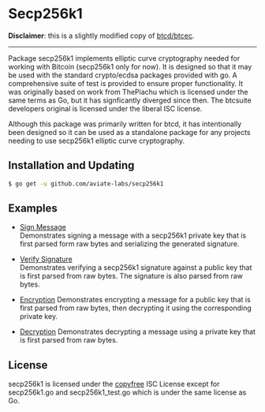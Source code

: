 # Secp256k1

**Disclaimer**: this is a slightly modified copy of [btcd/btcec](https://github.com/btcsuite/btcd/tree/master/btcec).

---

Package secp256k1 implements elliptic curve cryptography needed for working with
Bitcoin (secp256k1 only for now). It is designed so that it may be used with the
standard crypto/ecdsa packages provided with go.  A comprehensive suite of test
is provided to ensure proper functionality. It was originally based
on work from ThePiachu which is licensed under the same terms as Go, but it has
signficantly diverged since then. The btcsuite developers original is licensed
under the liberal ISC license.

Although this package was primarily written for btcd, it has intentionally been
designed so it can be used as a standalone package for any projects needing to
use secp256k1 elliptic curve cryptography.

## Installation and Updating

```bash
$ go get -u github.com/aviate-labs/secp256k1
```

## Examples

* [Sign Message](https://pkg.go.dev/github.com/btcsuite/btcd/btcec#example-package--SignMessage)  
  Demonstrates signing a message with a secp256k1 private key that is first
  parsed form raw bytes and serializing the generated signature.

* [Verify Signature](https://pkg.go.dev/github.com/btcsuite/btcd/btcec#example-package--VerifySignature)  
  Demonstrates verifying a secp256k1 signature against a public key that is
  first parsed from raw bytes.  The signature is also parsed from raw bytes.

* [Encryption](https://pkg.go.dev/github.com/btcsuite/btcd/btcec#example-package--EncryptMessage)
  Demonstrates encrypting a message for a public key that is first parsed from
  raw bytes, then decrypting it using the corresponding private key.

* [Decryption](https://pkg.go.dev/github.com/btcsuite/btcd/btcec#example-package--DecryptMessage)
  Demonstrates decrypting a message using a private key that is first parsed
  from raw bytes.

## License

secp256k1 is licensed under the [copyfree](http://copyfree.org) ISC License
except for secp256k1.go and secp256k1_test.go which is under the same license as Go.
